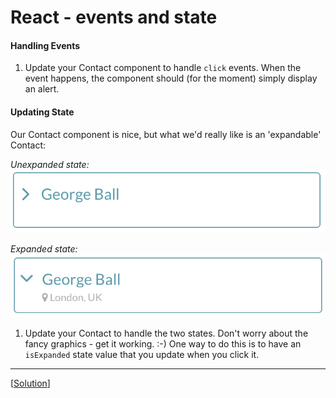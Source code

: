 # React - events and state

#### Handling Events

1. Update your Contact component to handle `click` events. When the event happens, the component should (for the moment) simply display an alert.


#### Updating State

Our Contact component is nice, but what we'd really like is an 'expandable' Contact:

*Unexpanded state:*
![Component in unexpanded state](images/component-in-unexpanded-state.png?raw=true)

*Expanded state:*
![Component in expanded state](images/component-in-expanded-state.png?raw=true)

1. Update your Contact to handle the two states. Don't worry about the fancy graphics - get it working. :-) One way to do this is to have an `isExpanded` state value that you update when you click it.

---
[[Solution](https://gist.github.com/petermunro/618379aa5be6f0f67639d13fae38b45d)]


